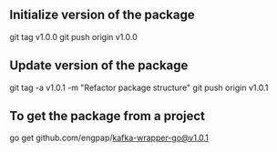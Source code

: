 ## Initialize version of the package
git tag v1.0.0
git push origin v1.0.0

## Update version of the package
git tag -a v1.0.1 -m "Refactor package structure"
git push origin v1.0.1

## To get the package from a project
go get github.com/engpap/kafka-wrapper-go@v1.0.1